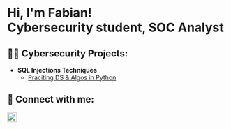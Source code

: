 <h1>Hi, I'm Fabian! <br/><a  >Cybersecurity student, SOC Analyst</a></h1>

<h2>👨‍💻 Cybersecurity Projects:</h2>

- <b>SQL Injections Techniques</b>
  - [Praciting DS & Algos in Python](https://github.com/joshmadakor1/Algorithms-Practice)

<h2> 🤳 Connect with me:</h2>

[<img align="left" alt="JoshMadakor | LinkedIn" width="22px" src="https://cdn.jsdelivr.net/npm/simple-icons@v3/icons/linkedin.svg" />][linkedin]

[linkedin]: https://www.linkedin.com/in/fabiancruzcs

